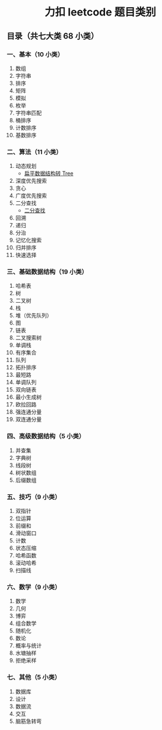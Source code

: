 # <center> 力扣 leetcode 题目类别 </center>

## 目录（共七大类 68 小类）

### 一、基本（10 小类）

1. 数组
2. 字符串
3. 排序
4. 矩阵
5. 模拟
6. 枚举
7. 字符串匹配
8. 桶排序
9. 计数排序
10. 基数排序

### 二、算法（11 小类）

1. 动态规划
   - [扁平数据结构转 Tree](算法/扁平数据结构转Tree【动态规划】.md)
2. 深度优先搜索
3. 贪心
4. 广度优先搜索
5. 二分查找
   - [二分查找](https://leetcode-cn.com/problems/binary-search/)
6. 回溯
7. 递归
8. 分治
9. 记忆化搜索
10. 归并排序
11. 快速选择

### 三、基础数据结构（19 小类）

1. 哈希表
2. 树
3. 二叉树
4. 栈
5. 堆（优先队列）
6. 图
7. 链表
8. 二叉搜索树
9. 单调栈
10. 有序集合
11. 队列
12. 拓扑排序
13. 最短路
14. 单调队列
15. 双向链表
16. 最小生成树
17. 欧拉回路
18. 强连通分量
19. 双连通分量

### 四、高级数据结构（5 小类）

1. 并查集
2. 字典树
3. 线段树
4. 树状数组
5. 后缀数组

### 五、技巧（9 小类）

1. 双指针
2. 位运算
3. 前缀和
4. 滑动窗口
5. 计数
6. 状态压缩
7. 哈希函数
8. 滚动哈希
9. 扫描线

### 六、数学（9 小类）

1. 数学
2. 几何
3. 博弈
4. 组合数学
5. 随机化
6. 数论
7. 概率与统计
8. 水塘抽样
9. 拒绝采样

### 七、其他（5 小类）

1. 数据库
2. 设计
3. 数据流
4. 交互
5. 脑筋急转弯
